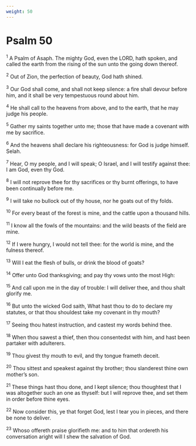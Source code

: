 ```yaml
---
weight: 50
---
```


# Psalm 50

<sup>1</sup> A Psalm of Asaph. The mighty God, even the LORD, hath spoken, and called the earth from the rising of the sun unto the going down thereof. 

<sup>2</sup> Out of Zion, the perfection of beauty, God hath shined. 

<sup>3</sup> Our God shall come, and shall not keep silence: a fire shall devour before him, and it shall be very tempestuous round about him. 

<sup>4</sup> He shall call to the heavens from above, and to the earth, that he may judge his people. 

<sup>5</sup> Gather my saints together unto me; those that have made a covenant with me by sacrifice. 

<sup>6</sup> And the heavens shall declare his righteousness: for God is judge himself. Selah. 

<sup>7</sup> Hear, O my people, and I will speak; O Israel, and I will testify against thee: I am God, even thy God. 

<sup>8</sup> I will not reprove thee for thy sacrifices or thy burnt offerings, to have been continually before me. 

<sup>9</sup> I will take no bullock out of thy house, nor he goats out of thy folds. 

<sup>10</sup> For every beast of the forest is mine, and the cattle upon a thousand hills. 

<sup>11</sup> I know all the fowls of the mountains: and the wild beasts of the field are mine. 

<sup>12</sup> If I were hungry, I would not tell thee: for the world is mine, and the fulness thereof. 

<sup>13</sup> Will I eat the flesh of bulls, or drink the blood of goats? 

<sup>14</sup> Offer unto God thanksgiving; and pay thy vows unto the most High: 

<sup>15</sup> And call upon me in the day of trouble: I will deliver thee, and thou shalt glorify me. 

<sup>16</sup> But unto the wicked God saith, What hast thou to do to declare my statutes, or that thou shouldest take my covenant in thy mouth? 

<sup>17</sup> Seeing thou hatest instruction, and castest my words behind thee. 

<sup>18</sup> When thou sawest a thief, then thou consentedst with him, and hast been partaker with adulterers. 

<sup>19</sup> Thou givest thy mouth to evil, and thy tongue frameth deceit. 

<sup>20</sup> Thou sittest and speakest against thy brother; thou slanderest thine own mother’s son. 

<sup>21</sup> These things hast thou done, and I kept silence; thou thoughtest that I was altogether such an one as thyself: but I will reprove thee, and set them in order before thine eyes. 

<sup>22</sup> Now consider this, ye that forget God, lest I tear you in pieces, and there be none to deliver. 

<sup>23</sup> Whoso offereth praise glorifieth me: and to him that ordereth his conversation aright will I shew the salvation of God. 


